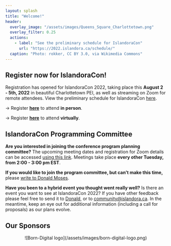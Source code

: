 ```yaml
---
layout: splash
title: "Welcome!"
header:
  overlay_image: "/assets/images/Queens_Square_Charlottetown.png"
  overlay_filter: 0.25
  actions:
    - label: "See the preliminary schedule for IslandoraCon"
      url: "https://2022.islandora.ca/schedule/"
  caption: "Photo: rokker, CC BY 3.0, via Wikimedia Commons"
---
```


## Register now for IslandoraCon!

Registration has opened for IslandoraCon 2022, taking place this **August 2 - 5th, 2022** in beautiful Charlottetown PEI, as well as streaming on Zoom for remote attendees. View the preliminary schedule for IslandoraCon [here](https://2022.islandora.ca/schedule/).

→ Register [**here**](https://www.eventbrite.ca/e/islandoracon-2022-tickets-313517187347) to attend **in person**.

→ Register [**here**](https://www.eventbrite.ca/e/islandoracon-2022-virtual-tickets-317680469837) to attend **virtually**.


## IslandoraCon Programming Committee

**Are you interested in joining the conference program planning committee?** The upcoming meeting dates and registration for Zoom details can be accessed [using this link](https://us02web.zoom.us/meeting/register/tZElfu2hqTorGNYDda4sqCQyeSPLUbsCd-E9). Meetings take place **every other Tuesday, from 2:00 - 3:00 pm EST**.

**If you would like to join the program committee, but can’t make this time,** please [write to Donald Moses](mailto:dmoses@upei.ca). 

**Have you been to a hybrid event you thought went really well?** 
Is there an event you want to see at IslandoraCon 2022? If you have other feedback please feel free to send it to [Donald](mailto:dmoses@upei.ca), or to [community@islandora.ca](mailto:community@islandora.ca). In the meantime, keep an eye out for additional information (including a call for proposals) as our plans evolve.

## Our Sponsors

<p align="center">
![Born-Digital logo](/assets/images/born-digital-logo.png)
</p>